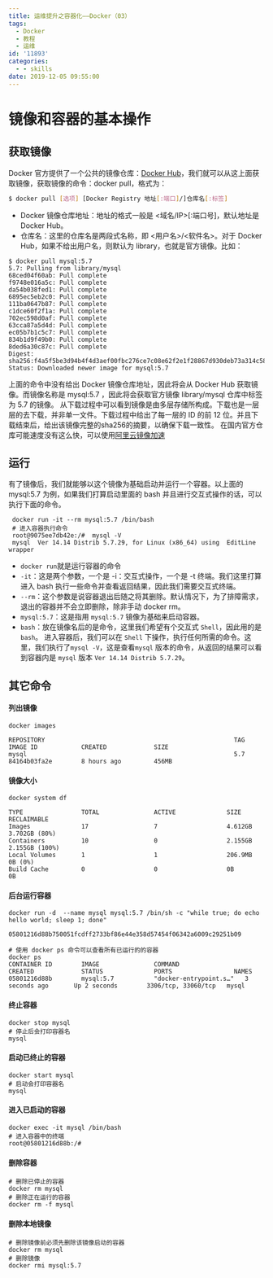 ```yaml
---
title: 运维提升之容器化——Docker（03）
tags:
  - Docker
  - 教程
  - 运维
id: '11893'
categories:
  - - skills
date: 2019-12-05 09:55:00
---
```


# 镜像和容器的基本操作

## 获取镜像

Docker 官方提供了一个公共的镜像仓库：[Docker Hub](https://hub.docker.com/explore/ "Docker Hub")，我们就可以从这上面获取镜像，获取镜像的命令：docker pull，格式为：

```bash
$ docker pull [选项] [Docker Registry 地址[:端口]/]仓库名[:标签]
```

*   Docker 镜像仓库地址：地址的格式一般是 <域名/IP>\[:端口号\]，默认地址是 Docker Hub。
*   仓库名：这里的仓库名是两段式名称，即 <用户名>/<软件名>。对于 Docker Hub，如果不给出用户名，则默认为 library，也就是官方镜像。比如：

```
$ docker pull mysql:5.7  
5.7: Pulling from library/mysql
68ced04f60ab: Pull complete 
f9748e016a5c: Pull complete 
da54b038fed1: Pull complete 
6895ec5eb2c0: Pull complete 
111ba0647b87: Pull complete 
c1dce60f2f1a: Pull complete 
702ec598d0af: Pull complete 
63cca87a5d4d: Pull complete 
ec05b7b1c5c7: Pull complete 
834b1d9f49b0: Pull complete 
8ded6a30c87c: Pull complete 
Digest: sha256:f4a5f5be3d94b4f4d3aef00fbc276ce7c08e62f2e1f28867d930deb73a314c58
Status: Downloaded newer image for mysql:5.7

```

上面的命令中没有给出 Docker 镜像仓库地址，因此将会从 Docker Hub 获取镜像。而镜像名称是 mysql:5.7 ，因此将会获取官方镜像 library/mysql 仓库中标签为 5.7 的镜像。 从下载过程中可以看到镜像是由多层存储所构成。下载也是一层层的去下载，并非单一文件。下载过程中给出了每一层的 ID 的前 12 位。并且下载结束后，给出该镜像完整的sha256的摘要，以确保下载一致性。 在国内官方仓库可能速度没有这么快，可以使用[阿里云镜像加速](https://help.aliyun.com/document_detail/60750.html?spm=a2c4g.11186623.6.551.24ae42c7Wu47Yz "阿里云镜像加速")

## 运行

有了镜像后，我们就能够以这个镜像为基础启动并运行一个容器。以上面的 mysql:5.7 为例，如果我们打算启动里面的 bash 并且进行交互式操作的话，可以执行下面的命令。

```
 docker run -it --rm mysql:5.7 /bin/bash
 # 进入容器执行命令
 root@9075ee7db42e:/#  mysql -V
 mysql  Ver 14.14 Distrib 5.7.29, for Linux (x86_64) using  EditLine wrapper
```

*   `docker run`就是运行容器的命令
*   `-it`：这是两个参数，一个是 -i：交互式操作，一个是 -t 终端。我们这里打算进入 bash 执行一些命令并查看返回结果，因此我们需要交互式终端。
*   `--rm`：这个参数是说容器退出后随之将其删除。默认情况下，为了排障需求，退出的容器并不会立即删除，除非手动 docker rm。
*   `mysql:5.7`：这是指用 `mysql:5.7` 镜像为基础来启动容器。
*   `bash`：放在镜像名后的是命令，这里我们希望有个交互式 `Shell`，因此用的是 `bash`。 进入容器后，我们可以在 `Shell` 下操作，执行任何所需的命令。这里，我们执行了`mysql -V`，这是查看`mysql` 版本的命令，从返回的结果可以看到容器内是 `mysql` 版本 `Ver 14.14 Distrib 5.7.29`。

## 其它命令

#### 列出镜像

```
docker images

REPOSITORY                                                    TAG                 IMAGE ID            CREATED             SIZE
mysql                                                         5.7                 84164b03fa2e        8 hours ago         456MB
```

#### 镜像大小

```
docker system df

TYPE                TOTAL               ACTIVE              SIZE                RECLAIMABLE
Images              17                  7                   4.612GB             3.702GB (80%)
Containers          10                  0                   2.155GB             2.155GB (100%)
Local Volumes       1                   1                   206.9MB             0B (0%)
Build Cache         0                   0                   0B                  0B
```

#### 后台运行容器

```
docker run -d  --name mysql mysql:5.7 /bin/sh -c "while true; do echo hello world; sleep 1; done"

05801216d88b750051fcdff2733bf86e44e358d57454f06342a6009c29251b09

# 使用 docker ps 命令可以查看所有已运行的的容器
docker ps
CONTAINER ID        IMAGE               COMMAND                  CREATED             STATUS              PORTS                 NAMES
05801216d88b        mysql:5.7           "docker-entrypoint.s…"   3 seconds ago       Up 2 seconds        3306/tcp, 33060/tcp   mysql

```

#### 终止容器

```
docker stop mysql
# 停止后会打印容器名
mysql

```

#### 启动已终止的容器

```
docker start mysql
# 启动会打印容器名
mysql
```

#### 进入已启动的容器

```
docker exec -it mysql /bin/bash
# 进入容器中的终端
root@05801216d88b:/# 

```

#### 删除容器

```
# 删除已停止的容器
docker rm mysql 
# 删除正在运行的容器
docker rm -f mysql
```

#### 删除本地镜像

```
# 删除镜像前必须先删除该镜像启动的容器
docker rm mysql 
# 删除镜像
docker rmi mysql:5.7
```